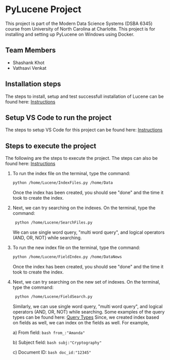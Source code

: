 # PyLucene Project
This project is part of the Modern Data Science Systems (DSBA 6345) course from University of North Carolina at Charlotte. This project is for installing and setting up PyLucene on Windows using Docker. 

## Team Members
- Shashank Khot
- Vathsavi Venkat

## Installation steps
The steps to install, setup and test successfull installation of Lucene can be found here: [Instructions](https://github.com/Vathsavi-Venkat/DSBA6345-PyLucene/blob/main/Instructions/Install%20and%20set%20up%20PyLucene%20using%20Docker.pdf)

## Setup VS Code to run the project
The steps to setup VS Code for this project can be found here: [Instructions](https://github.com/Vathsavi-Venkat/DSBA6345-PyLucene/blob/main/Instructions/Setup%20Steps.pdf)

## Steps to execute the project
The following are the steps to execute the project. The steps can also be found here: [Instructions](https://github.com/Vathsavi-Venkat/DSBA6345-PyLucene/blob/main/Instructions/Project%20Run%20Steps.pdf)
1. To run the index file on the terminal, type the command:
    ```bash
    python /home/Lucene/IndexFiles.py /home/Data
    ```
   Once the index has been created, you should see "done" and the time it took to create the index.
2. Next, we can try searching on the indexes. On the terminal, type the command:
   ```bash
    python /home/Lucene/SearchFiles.py
    ```
    We can use single word query, "multi word query", and logical operators (AND, OR, NOT) while searching.
 
 
3. To run the new index file on the terminal, type the command:
    ```bash
    python /home/Lucene/FieldIndex.py /home/DataNews
    ```
   Once the index has been created, you should see "done" and the time it took to create the index.
4. Next, we can try searching on the new set of indexes. On the terminal, type the command:
   ```bash
    python /home/Lucene/FieldSearch.py
    ```
    Similarly, we can use single word query, "multi word query", and logical operators (AND, OR, NOT) while searching. Some examples of the query types can be found here: [Query Types](https://github.com/Vathsavi-Venkat/DSBA6345-PyLucene/blob/main/Instructions/Query%20Types%20Examples.pdf)
    Since, we created index based on fields as well, we can index on the fields as well. For example,
    
    a) From field:
        ```bash
        from_:"Amanda"
        ```
    
    b) Subject field:
       ```bash
        subj:"Cryptography"
        ```
    
    c) Document ID:
        ```bash
        doc_id:"12345"
        ```
